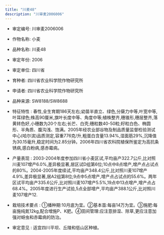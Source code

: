 ```yaml
---
title: "川麦48"
description: "川审麦2006006"
---
```

* 审定编号:  川审麦2006006

*  作物名称:  小麦

*  品种名称:  川麦48

*  审定年份:  2006

*  审定单位:  四川省

* 育种者:  四川省农业科学院作物研究所

*  申请者:  四川省农业科学院作物研究所

*  品种来源:  SW8188/SW8688

*  特征特性 : 
春性,全生育期186天左右;幼苗半直立、绿色,分蘖力中等,叶宽中等,叶耳绿色;株高90厘米,旗叶长度中等、角度中等;植株整齐,穗锥形,穗层整齐,落黄转色好,小穗数为20个左右;长芒、白壳;穗粒数40-50粒;籽粒白色、椭圆形、半角质、腹沟浅、饱满。2005年经农业部谷物及制品质量监督检验测试中心(哈尔滨)品质测定,容重776克/升,粗蛋白含量13.94%,湿面筋29%,沉降值为30.15毫升,稳定时间为2.85分钟。2006年四川省农科院植保所鉴定为高抗条锈病,感白粉病,感赤霉病。
 
*  产量表现 : 
2003-2004年度参加四川省小麦区试,平均亩产322.7公斤,比对照川麦107增产6.0%,差异极显著,居区试D组第6位;10点中8点增产,增产点占试点的80%。2004-2005年度续试,平均亩产348.4公斤,比对照川麦107增产4.9%,差异极显著,居A2组第8位;9点中5点增产,增产点占试点的55.6%。两年区试平均亩产335.6公斤,比对照川麦107增产5.5%,19点中13点增产,增产点占68.4%。2005年度进行生产试验,5点全部增产,平均亩产388.1公斤,比对照川麦107增产12.

*  栽培技术要点 : 
①播种期:10月底为宜。②基本苗:每亩14万为宜。③施肥:每亩施纯氮12kg,配合增施P、K肥。④田间管理:应注意排湿、除草,更应注意加强对蚜虫和赤霉病的防治。

*  审定意见 : 
适宜四川平坝、丘陵和低山区种植。
